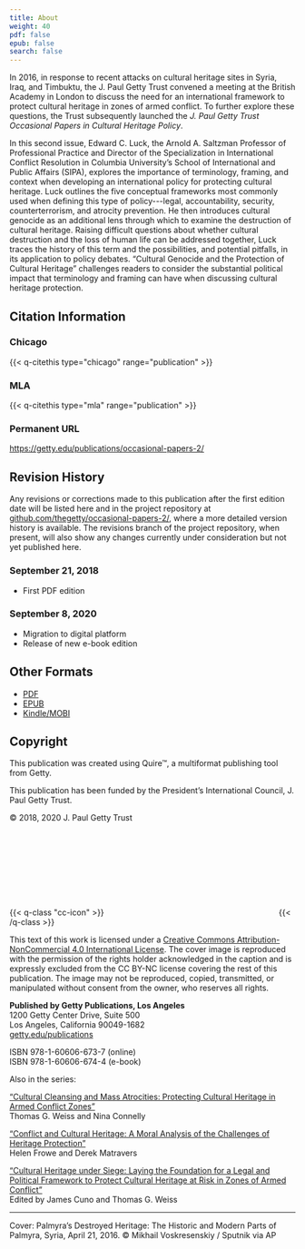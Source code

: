 ```yaml
---
title: About
weight: 40
pdf: false
epub: false
search: false
---
```


In 2016, in response to recent attacks on cultural heritage sites in Syria, Iraq, and Timbuktu, the J.&#160;Paul Getty Trust convened a meeting at the British Academy in London to discuss the need for an international framework to protect cultural heritage in zones of armed conflict. To further explore these questions, the Trust subsequently launched the *J.&#160;Paul Getty Trust Occasional Papers in Cultural Heritage Policy*.

In this second issue, Edward C. Luck, the Arnold A. Saltzman Professor of Professional Practice and Director of the Specialization in International Conflict Resolution in Columbia University’s School of International and Public Affairs (SIPA), explores the importance of terminology, framing, and context when developing an international policy for protecting cultural heritage. Luck outlines the five conceptual frameworks most commonly used when defining this type of policy---legal, accountability, security, counterterrorism, and atrocity prevention. He then introduces cultural genocide as an additional lens through which to examine the destruction of cultural heritage. Raising difficult questions about whether cultural destruction and the loss of human life can be addressed together, Luck traces the history of this term and the possibilities, and potential pitfalls, in its application to policy debates. “Cultural Genocide and the Protection of Cultural Heritage” challenges readers to consider the substantial political impact that terminology and framing can have when discussing cultural heritage protection.

<div class="backmatter">

## Citation Information

### Chicago

{{< q-citethis type="chicago" range="publication" >}}

### MLA

{{< q-citethis type="mla" range="publication" >}}

### Permanent URL

https://getty.edu/publications/occasional-papers-2/

## Revision History

Any revisions or corrections made to this publication after the first edition date will be listed here and in the project repository at [github.com/thegetty/occasional-papers-2/](https://github.com/thegetty/occasional-papers-2/), where a more detailed version history is available. The revisions branch of the project repository, when present, will also show any changes currently under consideration but not yet published here.

### September 21, 2018

  - First PDF edition

### September 8, 2020

  - Migration to digital platform
  - Release of new e-book edition

## Other Formats

  - [PDF](/downloads/Luck_CulturalGenocide.pdf)
  - [EPUB](/downloads/Luck_CulturalGenocide.epub)
  - [Kindle/MOBI](/downloads/Luck_CulturalGenocide.mobi)

## Copyright

This publication was created using Quire™, a multiformat publishing tool from Getty.

This publication has been funded by the President’s International Council, J. Paul Getty Trust.

© 2018, 2020 J. Paul Getty Trust

{{< q-class "cc-icon" >}}
<svg class="quire-copyright__icon">
<switch>
  <use xlink:href="#cc"></use>
</switch>
<switch>
  <use xlink:href="#cc-by"></use>
  <foreignObject width="135" height="30">
      <img src="/icons/cc-by.png" alt="CC-BY-NC" />
  </foreignObject>
</switch>
<switch>
  <use xlink:href="#cc-by-nc"></use>
  <foreignObject width="135" height="30">
      <img src="/icons/cc-by-nc.png" alt="CC-BY-NC" />
  </foreignObject>
</switch>
</svg>
{{< /q-class >}}

This text of this work is licensed under a [Creative Commons Attribution-NonCommercial 4.0 International License](https://creativecommons.org/licenses/by-nc/4.0/). The cover image is reproduced with the permission of the rights holder acknowledged in the caption and is expressly excluded from the CC BY-NC license covering the rest of this publication. The image may not be reproduced, copied, transmitted, or manipulated without consent from the owner, who reserves all rights.

**Published by Getty Publications, Los Angeles**<br />
1200 Getty Center Drive, Suite 500<br />
Los Angeles, California 90049-1682<br />
[getty.edu/publications](http://www.getty.edu/publications)

ISBN 978-1-60606-673-7 (online)<br />
ISBN 978-1-60606-674-4 (e-book)

Also in the series:

[“Cultural Cleansing and Mass Atrocities: Protecting Cultural Heritage in Armed Conflict Zones”](https://www.getty.edu/publications/occasional-papers-1/) <br />Thomas G. Weiss and Nina Connelly

[“Conflict and Cultural Heritage: A Moral Analysis of the Challenges of Heritage Protection”](https://www.getty.edu/publications/occasional-papers-3/) <br /> Helen Frowe and Derek Matravers

[“Cultural Heritage under Siege: Laying the Foundation for a Legal and Political Framework to Protect Cultural Heritage at Risk in Zones of Armed Conflict”](https://www.getty.edu/publications/occasional-papers-4/) <br />Edited by James Cuno and Thomas G. Weiss

---

Cover: Palmyra’s Destroyed Heritage: The Historic and Modern Parts of Palmyra, Syria, April 21, 2016. © Mikhail Voskresenskiy / Sputnik via AP

</div>
